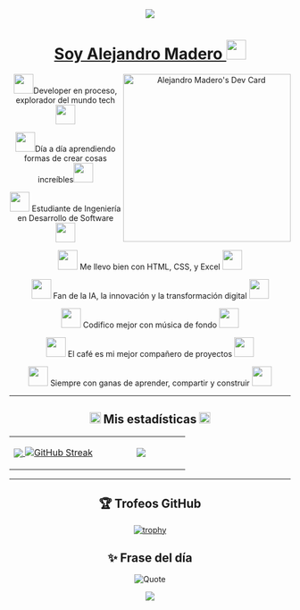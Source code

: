 <!---Encabezado-->
<div align="center">
<a href="https://github.com/Alejandro1Mendoza"><img href="https://github.com/Alejandro1Mendoza" src="https://capsule-render.vercel.app/api?type=waving&height=160&color=gradient&text=Hello%20Dev's%20💻&section=header&reversal=false&textBg=true&fontSize=35&animation=scaleIn&fontAlignY=43&descAlignY=62&descAlign=0&descSize=14&desc=🍂🍂🍂🍂🍂🍂🍂🍂&fontAlign=50"/>
 


</div> 
<!---Acerca de mi-->
<h1 align="center">Soy Alejandro Madero <img src="https://media0.giphy.com/media/v1.Y2lkPTc5MGI3NjExOHQ0NzVzaWZuMTl3NDBsN2Y2NjRuYjIzd3lseDE0eXNmMjM4ZGh4YyZlcD12MV9pbnRlcm5hbF9naWZfYnlfaWQmY3Q9cw/Vtty3pr6C0sWKUdlQn/giphy.gif" width="35"></h1> 

<div align="center">

<a href="https://app.daily.dev/alejandromadero"><img src="https://api.daily.dev/devcards/v2/pfSngcXnFWLUfEpyNcOQi.png?type=default&r=1la" width="300" alt="Alejandro Madero's Dev Card" align="right"/></a>

<p> <img src="https://media3.giphy.com/media/v1.Y2lkPTc5MGI3NjExeDV0a25yZHNmZGJya2k2cWE3cXJxdHZncXhpZnViNDVnaXlndWhraCZlcD12MV9pbnRlcm5hbF9naWZfYnlfaWQmY3Q9cw/6KirhLJyR7oMcwgJQk/giphy.gif" width="35">Developer en proceso, explorador del mundo tech<img src="https://media3.giphy.com/media/v1.Y2lkPTc5MGI3NjExeDV0a25yZHNmZGJya2k2cWE3cXJxdHZncXhpZnViNDVnaXlndWhraCZlcD12MV9pbnRlcm5hbF9naWZfYnlfaWQmY3Q9cw/6KirhLJyR7oMcwgJQk/giphy.gif" width="35"></p>
<p> <img src="https://media3.giphy.com/media/v1.Y2lkPTc5MGI3NjExbmEzbjE0Y3pnbGFzb2htN29lcjV6Znc2c25sMHd4ZW4wY3BxZnl1aCZlcD12MV9pbnRlcm5hbF9naWZfYnlfaWQmY3Q9cw/AMVwM7RhQGxbBFKAa7/giphy.gif" width="35">Día a día aprendiendo formas de crear cosas increíbles<img src="https://media3.giphy.com/media/v1.Y2lkPTc5MGI3NjExbmEzbjE0Y3pnbGFzb2htN29lcjV6Znc2c25sMHd4ZW4wY3BxZnl1aCZlcD12MV9pbnRlcm5hbF9naWZfYnlfaWQmY3Q9cw/AMVwM7RhQGxbBFKAa7/giphy.gif" width="35"></p>
<p> <img src="https://media3.giphy.com/media/v1.Y2lkPTc5MGI3NjExNmk5azNiNm81NHo4eGIydTZjdXdpNTY5bHU0ODVnMnhmYndkODlreiZlcD12MV9pbnRlcm5hbF9naWZfYnlfaWQmY3Q9cw/TI4QmEIhk5loq7Qdsf/giphy.gif" width="35"> Estudiante de Ingeniería en Desarrollo de Software <img src="https://media3.giphy.com/media/v1.Y2lkPTc5MGI3NjExNmk5azNiNm81NHo4eGIydTZjdXdpNTY5bHU0ODVnMnhmYndkODlreiZlcD12MV9pbnRlcm5hbF9naWZfYnlfaWQmY3Q9cw/TI4QmEIhk5loq7Qdsf/giphy.gif" width="35"></p>
<p> <img src="https://media2.giphy.com/media/v1.Y2lkPTc5MGI3NjExcjduY2hiZThjN24zMnkzejFkeG1nZmM5bXBlZ3I3eDBkYWZnYjZxNSZlcD12MV9pbnRlcm5hbF9naWZfYnlfaWQmY3Q9cw/yzcdWekopUM9HiOf27/giphy.gif" width="35"> Me llevo bien con HTML, CSS, y Excel <img src="https://media2.giphy.com/media/v1.Y2lkPTc5MGI3NjExcjduY2hiZThjN24zMnkzejFkeG1nZmM5bXBlZ3I3eDBkYWZnYjZxNSZlcD12MV9pbnRlcm5hbF9naWZfYnlfaWQmY3Q9cw/yzcdWekopUM9HiOf27/giphy.gif" width="35"></p>
<p> <img src="https://media4.giphy.com/media/v1.Y2lkPTc5MGI3NjExcnBuODNoN3ZoeWhoa2o0eHRvdHViOWxsYXhsaXBqMjgzazA4dm43NyZlcD12MV9pbnRlcm5hbF9naWZfYnlfaWQmY3Q9cw/YOW2PgBY6h9qirr70t/giphy.gif" width="35"> Fan de la IA, la innovación y la transformación digital <img src="https://media4.giphy.com/media/v1.Y2lkPTc5MGI3NjExcnBuODNoN3ZoeWhoa2o0eHRvdHViOWxsYXhsaXBqMjgzazA4dm43NyZlcD12MV9pbnRlcm5hbF9naWZfYnlfaWQmY3Q9cw/YOW2PgBY6h9qirr70t/giphy.gif" width="35"></p>
<p> <img src="https://media2.giphy.com/media/v1.Y2lkPTc5MGI3NjExdnp4NWVocW5sOWU1ZTY0MWkzMTBiNTZwYnh5anpqOGZzbm9veXA3eCZlcD12MV9pbnRlcm5hbF9naWZfYnlfaWQmY3Q9cw/YjHOvLaZ02jI8C3yvH/giphy.gif" width="35"> Codifico mejor con música de fondo <img src="https://media2.giphy.com/media/v1.Y2lkPTc5MGI3NjExdnp4NWVocW5sOWU1ZTY0MWkzMTBiNTZwYnh5anpqOGZzbm9veXA3eCZlcD12MV9pbnRlcm5hbF9naWZfYnlfaWQmY3Q9cw/YjHOvLaZ02jI8C3yvH/giphy.gif" width="35"></p>
<p> <img src="https://media4.giphy.com/media/v1.Y2lkPTc5MGI3NjExaHJicGlrOGY3OGJtYjR1OWUyMmxjc216djNrYTU5ZHl3czV2NmhnZiZlcD12MV9pbnRlcm5hbF9naWZfYnlfaWQmY3Q9cw/KazYtoXQkYy6BlkOwG/giphy.gif" width="35"> El café es mi mejor compañero de proyectos <img src="https://media4.giphy.com/media/v1.Y2lkPTc5MGI3NjExaHJicGlrOGY3OGJtYjR1OWUyMmxjc216djNrYTU5ZHl3czV2NmhnZiZlcD12MV9pbnRlcm5hbF9naWZfYnlfaWQmY3Q9cw/KazYtoXQkYy6BlkOwG/giphy.gif" width="35"></p>
<p> <img src="https://media3.giphy.com/media/v1.Y2lkPTc5MGI3NjExZHFva3JmMW52cW9weWd3OTJ2a3Njb21xdzd4d2EyeTdycHFpajV1ayZlcD12MV9pbnRlcm5hbF9naWZfYnlfaWQmY3Q9cw/XEDIGZBIBtbKw2VUIS/giphy.gif" width="35"> Siempre con ganas de aprender, compartir y construir <img src="https://media3.giphy.com/media/v1.Y2lkPTc5MGI3NjExZHFva3JmMW52cW9weWd3OTJ2a3Njb21xdzd4d2EyeTdycHFpajV1ayZlcD12MV9pbnRlcm5hbF9naWZfYnlfaWQmY3Q9cw/XEDIGZBIBtbKw2VUIS/giphy.gif" width="35"></p>

</div>
 
----

<!---Inician las estadisticas-->
<div align="center">
<h2 align="center"><img src="https://media.giphy.com/media/iY8CRBdQXODJSCERIr/giphy.gif" width="20"> Mis estadísticas <img src="https://media.giphy.com/media/iY8CRBdQXODJSCERIr/giphy.gif" width="20"></h2>
</div>

<!---Tabla-->

<div align="center">
<table align="center">
<tr border="center">
<td width="50%" align="center">
  
  <a href="https://github.com/Alejandro1Mendoza"><img href="https://github.com/Alejandro1Mendoza" align="center" src="https://github-readme-stats.vercel.app/api?username=Alejandro1Mendoza&theme=calm&show_icons=true&hide_border=true&count_private=true&locale=es" />
  <a href="https://github.com/Alejandro1Mendoza"><img src="https://git-hub-streak-stats.vercel.app?user=Alejandro1Mendoza&theme=calm&hide_border=true&locale=es&card_width=496" alt="GitHub Streak" /></a>
</td>

<td width="50%" align="center">

  <a href="https://github.com/Alejandro1Mendoza"><img align="center" src="https://github-readme-stats.vercel.app/api/top-langs/?username=Alejandro1Mendoza&theme=calm&show_icons=true&hide_border=true&layout=compact&locale=es"/>
  
  </td>
</tr>
</table>
</div> 

----

<!---Mis Repositorios---
<div align="center">
<h2 align="center"><img src="https://media0.giphy.com/media/v1.Y2lkPTc5MGI3NjExd3BhMW9ocGRpaWRnMmc0bzdlcHp0dDR0OHl5bXZ6Z25vc2oyMHhneCZlcD12MV9pbnRlcm5hbF9naWZfYnlfaWQmY3Q9cw/9LwSYQz5jGpOyYr163/giphy.gif" width="45"> Repositorios <img src="https://media0.giphy.com/media/v1.Y2lkPTc5MGI3NjExd3BhMW9ocGRpaWRnMmc0bzdlcHp0dDR0OHl5bXZ6Z25vc2oyMHhneCZlcD12MV9pbnRlcm5hbF9naWZfYnlfaWQmY3Q9cw/9LwSYQz5jGpOyYr163/giphy.gif" width="45"></h2>


</div> 

<div align="center">
<table style="border: none">
<tr>
<td width="50%" valign="top">

<h2>Primer Proyecto</h2>
<p>Texto descriptivo primer proyecto</p>

Tecnologias a usar
<p style="display: inline-block;" align="center">
  <kbd>
    <kbd><code>Front-end</code></kbd>
    <br>
    <br>
    <img src="https://skillicons.dev/icons?i=html&perline=25" align="center"/> 
    <img src="https://skillicons.dev/icons?i=css&perline=25" align="center"/>
  </kbd>
</p>

![ReadMe Card](https://github-readme-stats.vercel.app/api/pin/?username=Alejandro1Mendoza&repo=Alejandro1Mendoza)

</td>
<td width="50%" valign="top">
<h2>Segundo Proyecto</h2>
<p>Texto descriptivo Segundo proyecto</p>
 
Tecnologias a usar
<p style="display: inline-block;" align="center">
  <kbd>
    <kbd><code>Front-end</code></kbd>
    <br>
    <br>
    <img src="https://skillicons.dev/icons?i=html&perline=25" align="center"/> 
    <img src="https://skillicons.dev/icons?i=css&perline=25" align="center"/>
  </kbd>
</p>

![ReadMe Card](https://github-readme-stats.vercel.app/api/pin/?username=Alejandro1Mendoza&repo=Alejandro1Mendoza)

</td>
</tr>

</table>
</div> 

----
--->

<div align="center">
<h2>🏆 Trofeos GitHub</h2>
 
[![trophy](https://github-profile-trophy.vercel.app/?username=Alejandro1Mendoza)](https://github.com/ryo-ma/github-profile-trophy)

<h2>✨ Frase del día</h2>

![Quote](https://quotes-github-readme.vercel.app/api?type=horizontal&theme=dark)

</div>

<!---Pie de Pagina-->
<div align="center">
 
<a href="https://github.com/Alejandro1Mendoza"><img href="https://github.com/Alejandro1Mendoza" src="https://capsule-render.vercel.app/api?type=waving&height=110&color=gradient&text=🐟🐠🐡🐠🐡🐟🐡&section=footer&reversal=false&textBg=false&fontSize=12&animation=scaleIn&fontAlignY=52&descAlignY=84&descAlign=77&descSize=12&desc=🐟🐠🐡🐠🐡🐟🐡&fontAlign=20"/>


</div>
